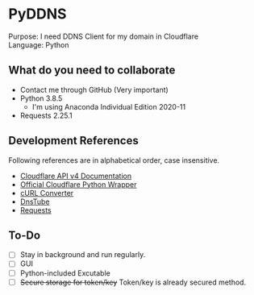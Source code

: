 # PyDDNS
Purpose: I need DDNS Client for my domain in Cloudflare\
Language: Python
## What do you need to collaborate
- Contact me through GitHub (Very important)
- Python 3.8.5
  - I'm using Anaconda Individual Edition 2020-11
- Requests 2.25.1
## Development References
Following references are in alphabetical order, case insensitive.
- [Cloudflare API v4 Documentation](https://api.cloudflare.com)
- [Official Cloudflare Python Wrapper](https://github.com/cloudflare/python-cloudflare)
- [cURL Converter](https://github.com/NickCarneiro/curlconverter)
- [DnsTube](https://github.com/drittich/DnsTube)
- [Requests](https://requests.readthedocs.io)
## To-Do
- [ ] Stay in background and run regularly.
- [ ] GUI
- [ ] Python-included Excutable
- [ ] ~~Secure storage for token/key~~ Token/key is already secured method.
